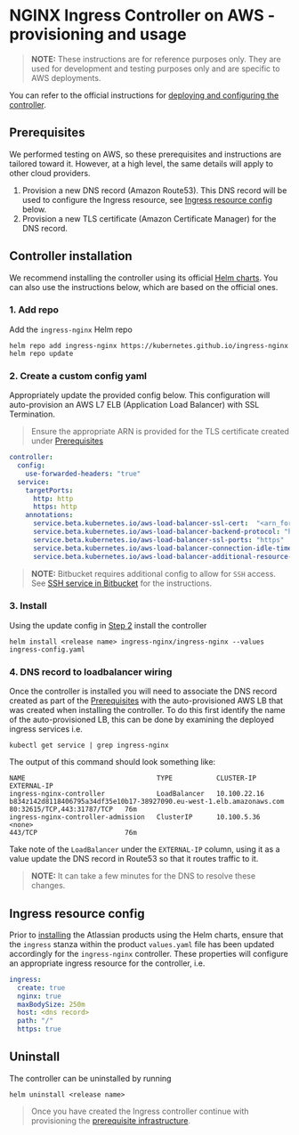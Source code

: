 # NGINX Ingress Controller on AWS - provisioning and usage
> **NOTE:** These instructions are for reference purposes only. They are used for development and testing purposes only and are specific to AWS deployments.  

You can refer to the official instructions for [deploying and configuring the controller](https://kubernetes.github.io/ingress-nginx/deploy/).

## Prerequisites
We performed testing on AWS, so these prerequisites and instructions are tailored toward it. However, at a high level, the same details will apply to other cloud providers.

1. Provision a new DNS record (Amazon Route53). This DNS record will be used to configure the Ingress resource, see [Ingress resource config](#Ingress-resource-config) below.
2. Provision a new TLS certificate (Amazon Certificate Manager) for the DNS record.

## Controller installation
We recommend installing the controller using its official [Helm charts](https://github.com/kubernetes/ingress-nginx/tree/master/charts/ingress-nginx). You can also use the instructions below, which are based on the official ones.

### 1. Add repo
Add the `ingress-nginx` Helm repo
```shell
helm repo add ingress-nginx https://kubernetes.github.io/ingress-nginx
helm repo update
```

### 2. Create a custom config yaml
Appropriately update the provided config below. This configuration will auto-provision an AWS L7 ELB (Application Load Balancer) with SSL Termination.
> Ensure the appropriate ARN is provided for the TLS certificate created under [Prerequisites](#Prerequisites)
```yaml
controller:
  config:
    use-forwarded-headers: "true"
  service:
    targetPorts:
      http: http
      https: http
    annotations:
      service.beta.kubernetes.io/aws-load-balancer-ssl-cert:  "<arn_for_tls_cert>"
      service.beta.kubernetes.io/aws-load-balancer-backend-protocol: "http"
      service.beta.kubernetes.io/aws-load-balancer-ssl-ports: "https"
      service.beta.kubernetes.io/aws-load-balancer-connection-idle-timeout: '3600'
      service.beta.kubernetes.io/aws-load-balancer-additional-resource-tags: "<tag1>=<tag1_value>,<tag2>=<tag2_value>,etc..."
```
> **NOTE:** Bitbucket requires additional config to allow for `SSH` access. See [SSH service in Bitbucket](../ssh/SSH_BITBUCKET.md) for the instructions.

### 3. Install
Using the update config in [Step 2](#Update-config.yaml) install the controller
```shell
helm install <release name> ingress-nginx/ingress-nginx --values ingress-config.yaml
```

### 4. DNS record to loadbalancer wiring
Once the controller is installed you will need to associate the DNS record created as part of the [Prerequisites](#Prerequisites) with the auto-provisioned AWS LB that was created when installing the controller. To do this first identify the name of the auto-provisioned LB, this can be done by examining the deployed ingress services i.e.
```shell
kubectl get service | grep ingress-nginx    
```
The output of this command should look something like:
```shell
NAME                                 TYPE           CLUSTER-IP      EXTERNAL-IP
ingress-nginx-controller             LoadBalancer   10.100.22.16    b834z142d8118406795a34df35e10b17-38927090.eu-west-1.elb.amazonaws.com   80:32615/TCP,443:31787/TCP   76m
ingress-nginx-controller-admission   ClusterIP      10.100.5.36     <none>                                                                  443/TCP                      76m
```
Take note of the `LoadBalancer` under the `EXTERNAL-IP` column, using it as a value update the DNS record in Route53 so that it routes traffic to it.

> **NOTE:** It can take a few minutes for the DNS to resolve these changes.   

## Ingress resource config
Prior to [installing](../../INSTALLATION.md) the Atlassian products using the Helm charts, ensure that the `ingress` stanza within the product `values.yaml` file has been updated accordingly for the `ingress-nginx` controller. These properties will configure an appropriate ingress resource for the controller, i.e.
```yaml
ingress:
  create: true
  nginx: true
  maxBodySize: 250m
  host: <dns record>
  path: "/"
  https: true
```

## Uninstall
The controller can be uninstalled by running
```shell
helm uninstall <release name>
```

> Once you have created the Ingress controller continue with provisioning the [prerequisite infrastructure](../../PREREQUISITES.md).

